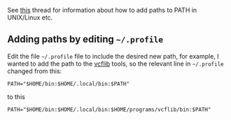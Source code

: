 See [this](https://unix.stackexchange.com/questions/26047/how-to-correctly-add-a-path-to-path) thread for information about how to add paths to PATH in UNIX/Linux etc.

## Adding paths by editing `~/.profile`

Edit the file `~/.profile` file to include the desired new path, for example, I wanted to add the path to the [vcflib](https://github.com/vcflib/vcflib) tools, so the relevant line in `~/.profile` changed from this:

```
PATH="$HOME/bin:$HOME/.local/bin:$PATH"
```

to this

```
PATH="$HOME/bin:$HOME/.local/bin:$HOME/programs/vcflib/bin:$PATH"
```
